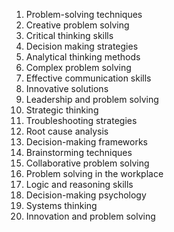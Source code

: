1. Problem-solving techniques
2. Creative problem solving
3. Critical thinking skills
4. Decision making strategies
5. Analytical thinking methods
6. Complex problem solving
7. Effective communication skills
8. Innovative solutions
9. Leadership and problem solving
10. Strategic thinking
11. Troubleshooting strategies
12. Root cause analysis
13. Decision-making frameworks
14. Brainstorming techniques
15. Collaborative problem solving
16. Problem solving in the workplace
17. Logic and reasoning skills
18. Decision-making psychology
19. Systems thinking
20. Innovation and problem solving
